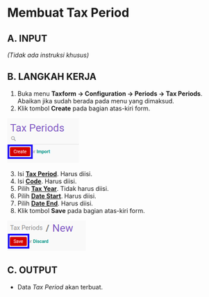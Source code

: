 # Membuat Tax Period

## A. INPUT

*(Tidak ada instruksi khusus)*

## B. LANGKAH KERJA

1. Buka menu **Taxform -> Configuration -> Periods -> Tax Periods**. Abaikan jika sudah berada pada menu yang dimaksud.
2. Klik tombol **Create** pada bagian atas-kiri form.

![](../../img/tax-period/tombol-create.png)

3. Isi **[Tax Period](./penjelasan.md#field-tax-period)**. Harus diisi.
4. Isi **[Code](./penjelasan.md#field-code)**. Harus diisi.
5. Pilih **[Tax Year](./penjelasan.md#field-tax-year)**. Tidak harus diisi.
6. Pilih **[Date Start](./penjelasan.md#field-date-start)**. Harus diisi.
7. Pilih **[Date End](./penjelasan.md#field-date-end)**. Harus diisi.
8. Klik tombol **Save** pada bagian atas-kiri form.

![](../../img/tax-period/tombol-save-new.png)

## C. OUTPUT

* Data *Tax Period* akan terbuat.
